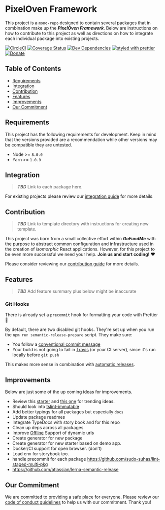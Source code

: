 # PixelOven Framework
This project is a `mono-repo` designed to contain several packages that in combination make up the ***PixelOven Framework***. Below are instructions on how to contribute to this project as well as directions on how to integrate each individual package into existing projects. 

[![CircleCI](https://circleci.com/gh/pixeloven/pixeloven/tree/master.svg?style=svg)](https://circleci.com/gh/pixeloven/pixeloven/tree/master)
[![Coverage Status](https://codecov.io/gh/pixeloven/pixeloven/branch/master/graph/badge.svg)](https://codecov.io/gh/pixeloven/pixeloven)
[![Dev Dependencies](https://david-dm.org/pixeloven/pixeloven/dev-status.svg)](https://david-dm.org/pixeloven/pixeloven?type=dev)
[![styled with prettier](https://img.shields.io/badge/styled_with-prettier-ff69b4.svg)](https://github.com/prettier/prettier)
[![Donate](https://img.shields.io/badge/donate-paypal-blue.svg)](https://paypal.me/briangebel)

## Table of Contents

- [Requirements](#requirements)
- [Integration](#integration)
- [Contribution](#contribution)
- [Features](#features)
- [Improvements](#improvements)
- [Our Commitment](#our-commitment)

## Requirements
This project has the following requirements for development. Keep in mind that the versions provided are a recommendation while other versions may be compatible they are untested.
- Node >= `8.0.0` 
- Yarn >= `1.0.0`

## Integration

> ***TBD*** Link to each package here.

For existing projects please review our [integration guide](./integration.md) for more details.

## Contribution

> ***TBD*** Link to template directory with instructions for creating new template.

This project was born from a small collective effort within ***GoFundMe*** with the purpose to abstract common configuration and infrastructure used in the creation of *isomorphic* React applications. However, for this project to be even more successful we need your help. **Join us and start coding!** :heart:

Please consider reviewing our [contribution guide](./contribution.md) for more details.

## Features

> ***TBD*** Add feature summary plus below might be inaccurate

### Git Hooks

There is already set a `precommit` hook for formatting your code with Prettier :nail_care:

By default, there are two disabled git hooks. They're set up when you run the `npm run semantic-release-prepare` script. They make sure:
 - You follow a [conventional commit message](https://github.com/conventional-changelog/conventional-changelog)
 - Your build is not going to fail in [Travis](https://travis-ci.org) (or your CI server), since it's run locally before `git push`

This makes more sense in combination with [automatic releases](#automatic-releases).

## Improvements
Below are just some of the up coming ideas for improvements.
* Review this [starter](https://github.com/bitjson/typescript-starter) and [this one](https://github.com/alexjoverm/typescript-library-starter) for trending ideas.
* Should look into [tslint-immutable](https://www.npmjs.com/package/tslint-immutable)
* Add better typings for all packages but especially `docs`
* Update package readmes
* Integrate TypeDocs with story book and for this repo
* Clean up deps across all packages
* Improve [Offline](https://github.com/NekR/offline-plugin/issues/64) Support of dynamic urls
* Create generator for new package
* Create generator for new starter based on demo app.
* Docker/CI support for open browser. (don't)
* Load env for storybook too.
* handle precommit for each package https://github.com/sudo-suhas/lint-staged-multi-pkg
* https://github.com/atlassian/lerna-semantic-release

## Our Commitment
We are committed to providing a safe place for everyone. Please review our [code of conduct guidelines](./code-of-conduct.md) to help us with our commitment. Thank you!